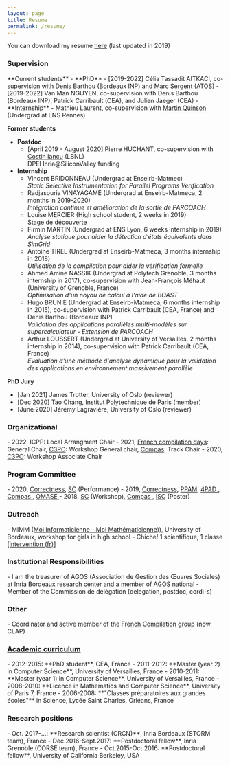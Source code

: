 ```yaml
---
layout: page
title: Resume
permalink: /resume/
---
```


You can download my resume <a href="{{site.baseurl}}/resources/cv_eng.pdf" target="_blank">here</a> (last updated in 2019)



 <div class="panel panel-info" markdown="1">
  <div class="panel-heading">
    <h3 class="panel-title"> Supervision </h3>
  </div>
  <div class="panel-body">
<td markdown="1">
**Current students**
- **PhD**
	- [2019-2022] Célia Tassadit AITKACI, co-supervision with Denis Barthou (Bordeaux INP) and Marc Sergent (ATOS)
	- [2019-2022] Van Man NGUYEN, co-supervision with Denis Barthou (Bordeaux INP), Patrick Carribault (CEA), and Julien Jaeger (CEA)
- **Internship**
	- Mathieu Laurent, co-supervision with <a href="https://people.irisa.fr/Martin.Quinson/" target="_blank"> Martin Quinson</a> (Undergrad at ENS Rennes)

**Former students**

- **Postdoc**
  - [April 2019 - August 2020] Pierre HUCHANT, co-supervision with  <a href="https://crd.lbl.gov/departments/computer-science/class/members/class-staff/costin-iancu/" target="_blank">Costin Iancu</a> (LBNL) 
<br/> DPEI Inria@SiliconValley funding
- **Internship**
	- Vincent BRIDONNEAU (Undergrad at Enseirb-Matmec)
<br/> *Static Selective Instrumentation for Parallel Programs Verification*
	- Radjasouria VINAYAGAME (Undergrad at Enseirb-Matmeca, 2 months in 2019-2020)
<br/> *Intégration continue et amélioration de la sortie de PARCOACH*
	- Louise MERCIER (High school student, 2 weeks in 2019)
<br/> Stage de découverte 
	- Firmin MARTIN (Undergrad at ENS Lyon, 6 weeks internship in 2019)
<br/> *Analyse statique pour aider la détection d’états équivalents dans SimGrid*
	- Antoine TIREL (Undergrad at Enseirb-Matmeca, 3 months internship in 2018)
<br/> *Utilisation de la compilation pour aider la vérification formelle*
	- Ahmed Amine NASSIK (Undergrad at Polytech Grenoble, 3 months internship in 2017), co-supervision with Jean-François Méhaut (University of Grenoble, France)
<br/> *Optimisation d'un noyau de calcul à l'aide de BOAST*
	- Hugo BRUNIE (Undergrad at Enseirb-Matmeca, 6 months internship in 2015), co-supervision with Patrick Carribault (CEA, France) and Denis Barthou (Bordeaux INP)
<br/> *Validation des applications parallèles multi-modèles sur supercalculateur - Extension de PARCOACH*
	- Arthur LOUSSERT (Undergrad at University of Versailles, 2 months internship in 2014), co-supervision with Patrick Carribault (CEA, France)
<br/> *Evaluation d'une méthode d'analyse dynamique pour la validation des applications en environnement massivement parallèle*


**PhD Jury**
- [Jan 2021] James Trotter, University of Oslo (reviewer)
- [Dec 2020] Tao Chang, Institut Polytechnique de Paris (member) 
- [June 2020] Jérémy Lagravière, University of Oslo (reviewer)


</td>
  </div>
</div>


<div class="panel panel-info" markdown="1">
   <div class="panel-heading">
     <h3 class="panel-title">Organizational</h3>
   </div>
   <div class="panel-body">
 <td markdown="1">
 - 2022, ICPP: Local Arrangment Chair
 - 2021, <a href="http://compilfr.ens-lyon.fr/quatorzieme-rencontre-compilation/" target="_blank"> French compilation days</a>: General Chair, <a href="https://c3po-workshop.github.io/2021/index" target="_blank"> C3PO</a>: Workshop General chair, <a href="https://2021.compas-conference.fr/" target="_blank"> Compas</a>: Track Chair
 - 2020, <a href="https://c3po-workshop.github.io/index" target="_blank"> C3PO</a>:  Workshop Associate Chair
 </td>
   </div>
 </div>
 
 
 
 <div class="panel panel-info" markdown="1">
   <div class="panel-heading">
     <h3 class="panel-title">Program Committee</h3>
   </div>
   <div class="panel-body">
 <td markdown="1">
 - 2020, <a href="https://correctness-workshop.github.io/2020/" target="_blank"> Correctness</a>, <a href="https://sc20.supercomputing.org" target="_blank"> SC</a> (Performance)
 - 2019, <a href="https://correctness-workshop.github.io/2019/" target="_blank"> Correctness</a>, <a href="https://www.ppam.pl" target="_blank"> PPAM</a>, <a href="http://hpcs2019.cisedu.info/2-conference/symposia/symp05-4pad" target="_blank"> 4PAD </a>, <a href="https://2019.compas-conference.fr" target="_blank"> Compas </a>, <a href="https://omasew.github.io" target="_blank"> OMASE </a>
 - 2018, <a href="https://sc18.supercomputing.org" target="_blank"> SC</a> (Workshop), <a href="http://2018.compas-conference.fr/#" target="_blank"> Compas </a>, <a href="https://www.isc-hpc.com" target="_blank"> ISC</a> (Poster)
 </td>
   </div>
 </div>
 
 <div class="panel panel-info" markdown="1">
   <div class="panel-heading">
     <h3 class="panel-title">Outreach</h3>
   </div>
   <div class="panel-body">
 <td markdown="1">
 - MIMM (<a href="https://math-interactions.u-bordeaux.fr/Espace-projets/Moi-Informaticienne-Moi-Mathematicienne" target="_blank">Moi Informaticienne - Moi Mathématicienne)</a>), University of Bordeaux, workshop for girls in high school 
- Chiche! 1 scientifique, 1 classe <a href="https://www.francebleu.fr/infos/societe/gironde-des-chercheurs-dans-les-lycees-pour-casser-les-cliches-sur-les-metiers-scientifiques-1601646438" target="_blank">[intervention (fr)]</a>
 </td>
   </div>
 </div>

 <div class="panel panel-info" markdown="1">
   <div class="panel-heading">
     <h3 class="panel-title">Institutional Responsibilities</h3>
   </div>
   <div class="panel-body">
 <td markdown="1">
 - I am the treasurer of AGOS (Association de Gestion des Œuvres Sociales) at Inria Bordeaux research center and a member of AGOS national
 - Member of the Commission de délégation (delegation, postdoc, cordi-s)
 </td>
   </div>
 </div>

 <div class="panel panel-info" markdown="1">
   <div class="panel-heading">
     <h3 class="panel-title">Other</h3>
   </div>
   <div class="panel-body">
 <td markdown="1">
 - Coordinator and active member of the <a href="http://compilfr.ens-lyon.fr" target="_blank"> French Compilation group </a> (now CLAP) 
 </td>
   </div>


 </div>
<link rel="stylesheet" href="https://maxcdn.bootstrapcdn.com/bootstrap/3.3.4/css/bootstrap.min.css">
<link href="//netdna.bootstrapcdn.com/bootstrap/3.0.0/css/bootstrap-glyphicons.css" rel="stylesheet">

<div class="panel-group" id="accordion" markdown="1">
 <div class="panel panel-info">
  <div class="panel-heading">
    <h3 class="panel-title"> <a class="accordion-toggle collapsed" data-toggle="collapse" data-parent="#accordion" href="#collapse2"> Academic curriculum </a></h3>
  </div>
  <div id="collapse2" class="panel-collapse collapse">
  <div class="panel-body">
<td markdown="1">
- 2012-2015: **PhD student**, CEA, France
- 2011-2012: **Master (year 2) in Computer Science**, University of Versailles, France
- 2010-2011: **Master (year 1) in Computer Science**, University of Versailles, France
- 2008-2010: **Licence in Mathematics and Computer Science**, University of Paris 7, France 
- 2006-2008: **"Classes préparatoires aux grandes écoles"** in Science, Lycée Saint Charles, Orléans, France
</td>
  </div>
  </div>
  </div>
</div>

<div class="panel panel-info" markdown="1">
  <div class="panel-heading">
    <h3 class="panel-title"> Research positions </h3>
  </div>
  <div class="panel-body">
<td markdown="1">
- Oct. 2017-...: **Research scientist (CRCN)**, Inria Bordeaux (STORM team), France
- Dec.2016-Sept.2017: **Postdoctoral fellow**, Inria Grenoble (CORSE team), France
- Oct.2015-Oct.2016: **Postdoctoral fellow**, University of California Berkeley, USA
</td>
  </div>
</div>
